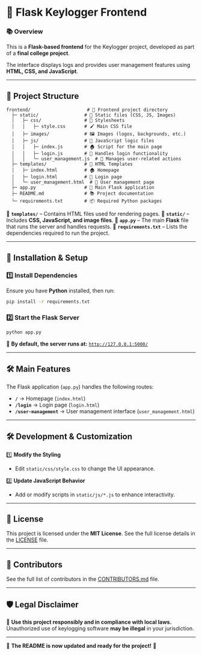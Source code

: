 # 🎨 **Flask Keylogger Frontend**

### **📚 Overview**
This is a **Flask-based frontend** for the Keylogger project, developed as part of a **final college project**.

The interface displays logs and provides user management features using **HTML, CSS, and JavaScript**.

---

## 📂 **Project Structure**

```
frontend/                     # 🎨 Frontend project directory
  ├─ static/                 # 📂 Static files (CSS, JS, Images)
  │   ├─ css/                # 🎨 Stylesheets
  │   │   ├─ style.css       # 🖌️ Main CSS file
  │   ├─ images/             # 🖼️ Images (logos, backgrounds, etc.)
  │   ├─ js/                 # 📝 JavaScript logic files
  │   │   ├─ index.js        # 🏠 Script for the main page
  │   │   ├─ login.js        # 🔑 Handles login functionality
  │   │   └─ user_management.js  # 👤 Manages user-related actions
  ├─ templates/              # 📂 HTML Templates
  │   ├─ index.html          # 🏠 Homepage
  │   ├─ login.html          # 🔑 Login page
  │   └─ user_management.html  # 👤 User management page
  ├─ app.py                  # 🚀 Main Flask application
  ├─ README.md               # 📚 Project documentation
  └─ requirements.txt        # 📦 Required Python packages
```

🔹 **`templates/`** – Contains HTML files used for rendering pages.
🔹 **`static/`** – Includes **CSS, JavaScript, and image files**.
🔹 **`app.py`** – The main **Flask** file that runs the server and handles requests.
🔹 **`requirements.txt`** – Lists the dependencies required to run the project.

---

## 🚀 **Installation & Setup**

### **1️⃣ Install Dependencies**
Ensure you have **Python** installed, then run:
```sh
pip install -r requirements.txt
```

### **2️⃣ Start the Flask Server**
```sh
python app.py
```
🔹 **By default, the server runs at:** [`http://127.0.0.1:5000/`](http://127.0.0.1:5000/)

---

## 🛠 **Main Features**

The Flask application (`app.py`) handles the following routes:
- **`/`** → Homepage (`index.html`)
- **`/login`** → Login page (`login.html`)
- **`/user-management`** → User management interface (`user_management.html`)

---

## 🛠 **Development & Customization**

1️⃣ **Modify the Styling**
- Edit `static/css/style.css` to change the UI appearance.

2️⃣ **Update JavaScript Behavior**
- Add or modify scripts in `static/js/*.js` to enhance interactivity.

---

## 📝 **License**
This project is licensed under the **MIT License**.
See the full license details in the [LICENSE](../LICENSE) file.

---

## 👤 **Contributors**
See the full list of contributors in the [CONTRIBUTORS.md](../CONTRIBUTORS.md) file.

---

## 🛡 **Legal Disclaimer**
🚨 **Use this project responsibly and in compliance with local laws.**
Unauthorized use of keylogging software **may be illegal** in your jurisdiction.

---

🚀 **The README is now updated and ready for the project!** 🎯


